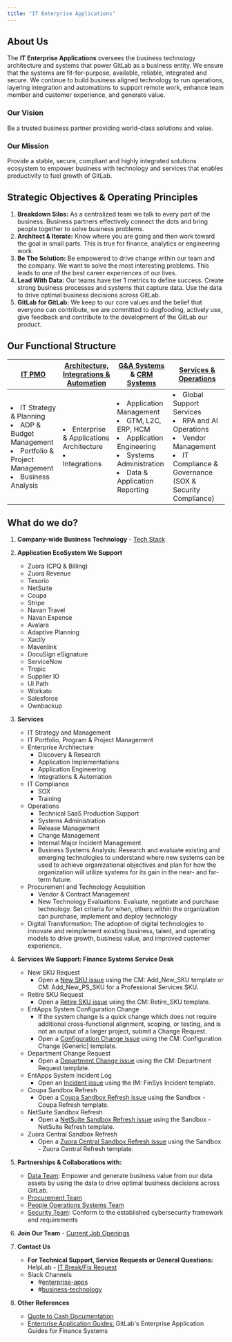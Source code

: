 ```yaml
---
title: "IT Enterprise Applications"
---
```


<link rel="stylesheet" type="text/css" href="/stylesheets/biztech.css" />

## <i class="fas fa-users" id="biz-tech-icons"></i> About Us

The **IT Enterprise Applications** oversees the business technology architecture and systems that power GitLab as a business entity. We ensure that the systems are fit-for-purpose, available, reliable, integrated and secure.
We continue to build business aligned technology to run operations, layering integration and automations to support remote work, enhance team member and customer experience, and generate value.

### <i class="fas fa-bullseye" id="biz-tech-icons"></i> Our Vision

Be a trusted business partner providing world-class solutions and value.

### <i class="fas fa-bullseye" id="biz-tech-icons"></i> Our Mission

Provide a stable, secure, compliant and highly integrated solutions ecosystem to empower business with technology and services that enables productivity to fuel growth of GitLab.

## <i class="fas fa-rocket" id="biz-tech-icons"></i> Strategic Objectives & Operating Principles

1. **Breakdown Silos:** As a centralized team we talk to every part of the business. Business partners effectively connect the dots and bring people together to solve business problems.
2. **Architect & Iterate:** Know where you are going and then work toward the goal in small parts. This is true for finance, analytics or engineering work.
3. **Be The Solution:** Be empowered to drive change within our team and the company. We want to solve the most interesting problems. This leads to one of the best career experiences of our lives.
4. **Lead With Data:** Our teams have tier 1 metrics to define success. Create strong business processes and systems that capture data. Use the data to drive optimal business decisions across GitLab.
5. **GitLab for GitLab:** We keep to our core values and the belief that everyone can contribute, we are committed to dogfooding, actively use, give feedback and contribute to the development of the GitLab our product.

## <i class="fas fa-users" id="biz-tech-icons"></i> Our Functional Structure

| [IT PMO](../business-technology/pmo/) | [Architecture, Integrations & Automation](../business-technology/enterprise-applications/integrations/) | [G&A Systems](../business-technology/enterprise-applications/finance-ops/) & [CRM Systems](../business-technology/enterprise-applications/entapps-crm/) | [Services & Operations](../business-technology/enterprise-applications/entapps-services/) |
| ------ | ------ | ------ | ------ |
| <li> IT Strategy & Planning</li> <li>AOP & Budget Management</li><li>Portfolio & Project Management</li><li>Business Analysis</li> | <li> Enterprise & Applications Architecture</li> <li>Integrations | <li>Application Management</li><li>GTM, L2C, ERP, HCM</li> <li>Application Engineering</li><li>Systems Administration</li><li>Data & Application Reporting | <li>Global Support Services</li><li> RPA and AI Operations</li><li>Vendor Management</li><li>IT Compliance & Governance (SOX & Security Compliance) |

## <i class="fas fa-hands-helping" id="biz-tech-icons"></i> What do we do?

1. **Company-wide Business Technology** - [Tech Stack](../business-technology/tech-stack.md)

2. **Application EcoSystem We Support**
    - Zuora (CPQ & Billing)
    - Zuora Revenue
    - Tesorio
    - NetSuite
    - Coupa
    - Stripe
    - Navan Travel
    - Navan Expense
    - Avalara
    - Adaptive Planning
    - Xactly
    - Mavenlink
    - DocuSign eSignature
    - ServiceNow
    - Tropic
    - Supplier IO
    - UI Path
    - Workato
    - Salesforce
    - Ownbackup

3. **Services**
    - IT Strategy and Management
    - IT Portfolio, Program & Project Management
    - Enterprise Architecture
         - Discovery & Research
         - Application Implementations
         - Application Engineering
         - Integrations & Automation
    - IT Compliance
         - SOX
         - Training
    - Operations
         - Technical SaaS Production Support
         - Systems Administration
         - Release Management
         - Change Management
         - Internal Major Incident Management
         - Business Systems Analysis: Research and evaluate existing and emerging technologies to understand where new systems can be used to achieve organizational objectives and plan for how the organization will utilize systems for its gain in the near- and far-term future.
    - Procurement and Technology Acquisition
         - Vendor & Contract Management
         - New Technology Evaluations: Evaluate, negotiate and purchase technology. Set criteria for when, others within the organization can purchase, implement and deploy technology
    - Digital Transformation: The adoption of digital technologies to innovate and reimplement existing business, talent, and operating models to drive growth, business value, and improved customer experience.

4. **Services We Support: Finance Systems Service Desk**
    - New SKU Request
         - Open a [New SKU issue](https://gitlab.com/gitlab-com/business-technology/enterprise-apps/financeops/finance-systems/-/issues/new) using the CM: Add_New_SKU template or CM: Add_New_PS_SKU for a Professional Services SKU.
    - Retire SKU Request
         - Open a [Retire SKU issue](https://gitlab.com/gitlab-com/business-technology/enterprise-apps/financeops/finance-systems/-/issues/new) using the CM: Retire_SKU template.
    - EntApps System Configuration Change
         - If the system change is a quick change which does not require additional cross-functional alignment, scoping, or testing, and is not an output of a larger project, submit a Change Request.
         - Open a [Configuration Change issue](https://gitlab.com/gitlab-com/business-technology/enterprise-apps/financeops/finance-systems/-/issues/new) using the CM: Configuration Change [Generic] template.
    - Department Change Request
         - Open a [Department Change issue](https://gitlab.com/gitlab-com/business-technology/enterprise-apps/financeops/finance-systems/-/issues/new#) using the CM: Department Request template.
    - EntApps System Incident Log
         - Open an [Incident issue](https://gitlab.com/gitlab-com/business-technology/enterprise-apps/financeops/finance-systems/-/issues/new) using the IM: FinSys Incident template.
    - Coupa Sandbox Refresh
         - Open a [Coupa Sandbox Refresh issue](https://gitlab.com/gitlab-com/business-technology/enterprise-apps/financeops/finance-systems/-/issues/new) using the Sandbox - Coupa Refresh template.
    - NetSuite Sandbox Refresh
         - Open a [NetSuite Sandbox Refresh issue](https://gitlab.com/gitlab-com/business-technology/enterprise-apps/financeops/finance-systems/-/issues/new) using the Sandbox - NetSuite Refresh template.
    - Zuora Central Sandbox Refresh
         - Open a [Zuora Central Sandbox Refresh issue](https://gitlab.com/gitlab-com/business-technology/enterprise-apps/financeops/finance-systems/-/issues/new) using the Sandbox - Zuora Central Refresh template.

5. **Partnerships & Collaborations with:**
    - [Data Team](../it/data-team/): Empower and generate business value from our data assets by using the data to drive optimal business decisions across GitLab.
    - [Procurement Team](../finance/procurement/)  
    - [People Operations Systems Team](../people-group/people-ops-tech-analytics/)
    - [Security Team](../security/): Conform to the established cybersecurity framework and requirements

6. **Join Our Team** - [Current Job Openings](https://about.gitlab.com/jobs/all-jobs/#general-administrative)

7. **Contact Us**
    - **For Technical Support, Service Requests or General Questions:** HelpLab - [IT Break/Fix Request](https://helplab.gitlab.systems/esc?id=sc_cat_item&sys_id=07b1f158979c4610a326158de053affb)
    - Slack Channels
        - #[enterprise-apps](https://gitlab.slack.com/archives/CCPG8P3K4)
        - #[business-technology](https://gitlab.slack.com/archives/C01BLS12V37)

8. **Other References**
    - [Quote to Cash Documentation](../business-technology/enterprise-applications/quote-to-cash/)
    - [Enterprise Application Guides:](../business-technology/enterprise-applications/guides/) GitLab's Enterprise Application Guides for Finance Systems
